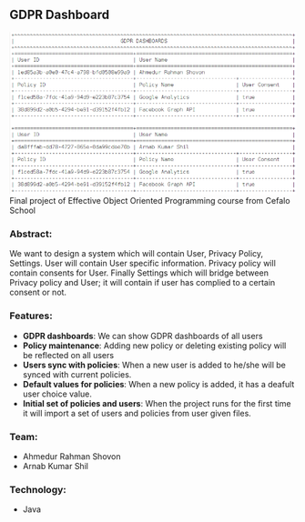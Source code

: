 ## GDPR Dashboard
![GDPR Dashboard demo](screenshot/GDPR_DASHBOARD.png)
Final project of Effective Object Oriented Programming course from Cefalo School

### Abstract:
We want to design a system which will contain User, Privacy Policy, Settings. User will contain User specific information.
Privacy policy will contain consents for User.
Finally Settings which will bridge between Privacy policy and User; it will contain if user has complied to a certain consent or not.

### Features:
- **GDPR dashboards**: We can show GDPR dashboards of all users
- **Policy maintenance**: Adding new policy or deleting existing policy will be reflected on all users
- **Users sync with policies**: When a new user is added to he/she will be synced with current policies.
- **Default values for policies**: When a new policy is added, it has a deafult user choice value.
- **Initial set of policies and users**: When the project runs for the first time it will import a set of users and policies from user given files.

### Team:
- Ahmedur Rahman Shovon
- Arnab Kumar Shil

### Technology:
- Java

